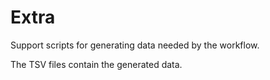 Extra
=====

Support scripts for generating data needed by the workflow.

The TSV files contain the generated data.
